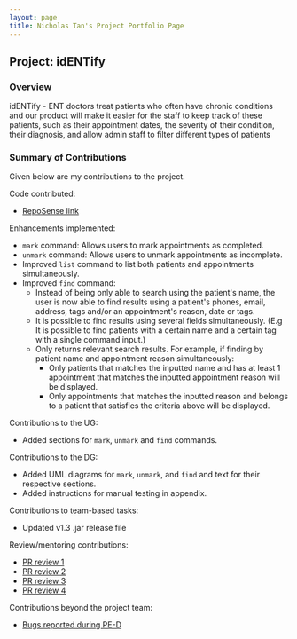 ```yaml
---
layout: page
title: Nicholas Tan's Project Portfolio Page
---
```


## Project: idENTify
### Overview
idENTify - ENT doctors treat patients who often have chronic conditions and our product will make it easier for the staff to keep track of these patients, such as their appointment dates, the severity of their condition, their diagnosis, and allow admin staff to filter different types of patients

### Summary of Contributions

Given below are my contributions to the project.


Code contributed:
- [RepoSense link](https://nus-cs2103-ay2223s1.github.io/tp-dashboard/?search=nicholastyd&breakdown=true&sort=groupTitle&sortWithin=title&since=2022-09-16&timeframe=commit&mergegroup=&groupSelect=groupByRepos&checkedFileTypes=docs~functional-code~test-code~other)


Enhancements implemented:
- `mark` command: Allows users to mark appointments as completed.
- `unmark` command: Allows users to unmark appointments as incomplete.
- Improved `list` command to list both patients and appointments simultaneously.
- Improved `find` command:
    - Instead of being only able to search using the patient's name, the user is now able to find results using a patient's phones, email, address, tags and/or an appointment's reason, date or tags.
    - It is possible to find results using several fields simultaneously. (E.g It is possible to find patients with a certain name and a certain tag with a single command input.)
    - Only returns relevant search results. For example, if finding by patient name and appointment reason simultaneously:
        - Only patients that matches the inputted name and has at least 1 appointment that matches the inputted appointment reason will be displayed.
        - Only appointments that matches the inputted reason and belongs to a patient that satisfies the criteria above will be displayed.


Contributions to the UG:
- Added sections for `mark`, `unmark` and `find` commands.


Contributions to the DG:
- Added UML diagrams for `mark`, `unmark`, and `find` and text for their respective sections.
- Added instructions for manual testing in appendix.


Contributions to team-based tasks:
- Updated v1.3 .jar release file

Review/mentoring contributions:
- [PR review 1](https://github.com/AY2223S1-CS2103T-T17-4/tp/pull/138)
- [PR review 2](https://github.com/AY2223S1-CS2103T-T17-4/tp/pull/81)
- [PR review 3](https://github.com/AY2223S1-CS2103T-T17-4/tp/pull/76)
- [PR review 4](https://github.com/AY2223S1-CS2103T-T17-4/tp/pull/68)


Contributions beyond the project team:
- [Bugs reported during PE-D](https://github.com/NicholasTYD/ped/issues)
